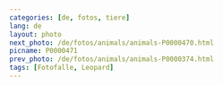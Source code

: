 ```yaml
---
categories: [de, fotos, tiere]
lang: de
layout: photo
next_photo: /de/fotos/animals/animals-P0000470.html
picname: P0000471
prev_photo: /de/fotos/animals/animals-P0000374.html
tags: [Fotofalle, Leopard]
---
```

